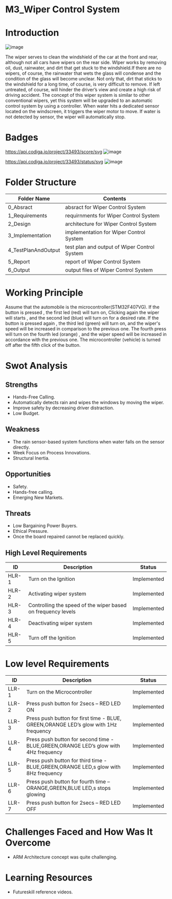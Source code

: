# M3_Wiper Control System #
# Introduction #
![image](https://user-images.githubusercontent.com/86312170/168431306-cab3350a-995d-495f-be47-b392485f3661.png)

The wiper serves to clean the windshield of the car at the front and rear, although not all cars have wipers on the rear side. WIper works by removing oil, dust, rainwater, and dirt that get stuck to the windshield.If there are no wipers, of course, the rainwater that wets the glass will condense and the condition of the glass will become unclear. Not only that, dirt that sticks to the windshield for a long time, of course, is very difficult to remove. If left untreated, of course, will hinder the driver’s view and create a high risk of driving accident.  The concept of this wiper system is similar to other conventional wipers, yet this system will be upgraded to an automatic control system by using a controller. When water hits a dedicated sensor located on the windscreen, it triggers the wiper motor to move. If water is not detected by sensor, the wiper will automatically stop.
 # Badges #
 https://api.codiga.io/project/33493/score/svg ![image](https://user-images.githubusercontent.com/86312170/168431664-9291864e-0490-481b-97cd-34f02111a129.png)

 https://api.codiga.io/project/33493/status/svg ![image](https://user-images.githubusercontent.com/86312170/168431728-722d49ec-e002-4cc3-a566-7ce7943f7a2a.png)
# Folder Structure #

Folder Name        |              Contents
-------------------|-----------------------------------------------
0_Absract	         | absract for Wiper Control System
1_Requirements	    | requirnments for Wiper Control System
2_Design	          | architecture for Wiper Control System
3_Implementation	  | implementation for Wiper Control System
4_TestPlanAndOutput|	test plan and output of Wiper Control System
5_Report	          | report of Wiper Control System
6_Output	          | output files of Wiper Control System
# Working Principle #
Assume that the automobile is the microcontroller(STM32F407VG). If the button is pressed , the first led (red) will turn on, Clicking again the wiper will starts , and the second led (blue) will turn on for a desired rate. If the button is pressed again , the third led (green) will turn on, and the wiper's speed will be increased in comparison to the previous one. The fourth press will turn on the fourth led (orange) , and the wiper speed will be increased in accordance with the previous one. The microcontroller (vehicle) is turned off after the fifth click of the button.
# Swot Analysis #
## Strengths ##
* Hands-Free Calling.
* Automatically detects rain and wipes the windows by moving the wiper.
* Improve safety by decreasing driver distraction.
* Low Budget.
## Weakness ##
* The rain sensor-based system functions when water falls on the sensor directly.
* Week Focus on Process Innovations.
* Structural Inertia.
## Opportunities ##
* Safety.
* Hands-free calling.
* Emerging New Markets.
## Threats ##
* Low Bargaining Power Buyers.
* Ethical Pressure.
* Once the board repaired cannot be replaced quickly.
## High Level Requirements ##
ID	 |  Description	                                                |     Status
-----|--------------------------------------------------------------|-------------------------
HLR-1|	Turn on the Ignition	                                      |   Implemented
HLR-2|	Activating wiper system	                                    |   Implemented
HLR-3|	Controlling the speed of the wiper based on frequency levels|	  Implemented
HLR-4|	Deactivating wiper system	                                  |   Implemented
HLR-5|	Turn off the Ignition	                                      |   Implemented

# Low level Requirements # 

ID	   |  Description	                                                                       |  Status
------|------------------------------------------------------------------------------------|--------------------------------------------------------
LLR-1 |	Turn on the Microcontroller	                                                       | Implemented
LLR-2 |	Press push button for 2secs – RED LED ON	                                         | Implemented
LLR-3 |	Press push button for first time - BLUE, GREEN,ORANGE LED’s glow with 1Hz frequency|	Implemented
LLR-4 |	Press push button for second time - BLUE,GREEN,ORANGE LED’s glow with 4Hz frequency|	Implemented
LLR-5 |	Press push button for third time - BLUE,GREEN,ORANGE LED,s glow with 8Hz frequency |	Implemented
LLR-6 |	Press push button for fourth time – ORANGE,GREEN,BLUE LED,s stops glowing	         | Implemented
LLR-7 |	Press push button for 2secs – RED LED OFF	                                         | Implemented
# Challenges Faced and How Was It Overcome #
* ARM Architecture concept was quite challenging.
# Learning Resources #
* Futureskill reference videos.

